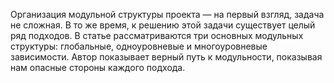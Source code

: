 Организация модульной структуры проекта — на первый взгляд, задача не сложная.
В то же время, к решению этой задачи существует целый ряд подходов. В статье 
рассматриваются три основных модульных структуры: глобальные, одноуровневые
и многоуровневые зависимости. Автор показывает верный путь к модульности,
показывая нам опасные стороны каждого подхода.